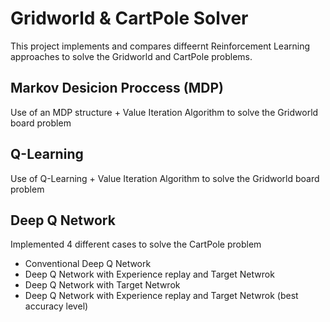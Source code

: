 # Gridworld & CartPole Solver
This project implements and compares diffeernt Reinforcement Learning approaches to solve the Gridworld and CartPole problems.
## Markov Desicion Proccess (MDP)
Use of an MDP structure + Value Iteration Algorithm to solve the Gridworld board problem
## Q-Learning
Use of Q-Learning + Value Iteration Algorithm to solve the Gridworld board problem
## Deep Q Network
Implemented 4 different cases to solve the CartPole problem
* Conventional Deep Q Network
* Deep Q Network with Experience replay and Target Netwrok
* Deep Q Network with Target Netwrok
* Deep Q Network with Experience replay and Target Netwrok (best accuracy level)
